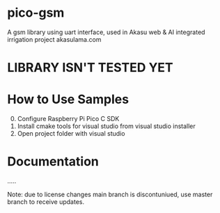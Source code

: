 # pico-gsm
A gsm library using uart interface, used in Akasu web &amp; AI integrated irrigation project akasulama.com

# LIBRARY ISN'T TESTED YET

# How to Use Samples

0)  Configure Raspberry Pi Pico C SDK
1)  Install cmake tools for visual studio from visual studio installer
2)  Open project folder with visual studio


# Documentation

  .....




Note: due to license changes main branch is discontuniued, use master branch to receive updates.
